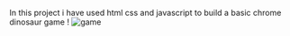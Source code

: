 In this project i have used html css and javascript to build a basic chrome dinosaur game !
![game ](https://github.com/Dushyant3200/ProjectTechnicalTraining/assets/168223552/02adb7aa-db70-4679-bbb2-bc9ff6f00d5a)


